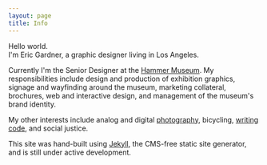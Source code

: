 ```yaml
---
layout: page
title: Info
---
```


Hello world.   
I'm Eric Gardner, a graphic designer living in Los Angeles.

Currently I'm the Senior Designer at the [Hammer Museum](http://hammer.ucla.edu). My responsibilities include design and production of exhibition graphics, signage and wayfinding around the museum, marketing collateral, brochures, web and interactive design, and management of the museum's brand identity.

My other interests include analog and digital [photography](https://www.flickr.com/photos/eric-gardner/sets/), bicycling, [writing code](https://github.com/egardner), and social justice.

This site was hand-built using [Jekyll](http://jekyllrb.com), the CMS-free static site generator, and is still under active development.
